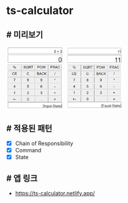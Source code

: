 # ts-calculator

## # 미리보기

<div>
  <img src="./ts-calculator1.PNG" width="30%">
  <img src="./ts-calculator2.PNG" width="30%">
</div>

## # 적용된 패턴

- [x] Chain of Responsibility
- [x] Command
- [x] State

## # 앱 링크

- https://ts-calculator.netlify.app/
